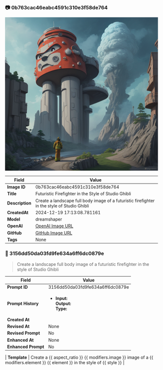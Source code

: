 

### 📷 0b763cac46eabc4591c310e3f58de764 


![data.id](./0b763cac46eabc4591c310e3f58de764.jpg)


| Field          | Value                                                                                                                     |
|----------------|---------------------------------------------------------------------------------------------------------------------------|
| **Image ID**             | 0b763cac46eabc4591c310e3f58de764                                                                                                             |
| **Title**           | Futuristic Firefighter in the Style of Studio Ghibli                                                                                                       |
| **Description**           | Create a landscape full body image of a futuristic firefighter in the style of Studio Ghibli                                                                                                       |
| **CreatedAt**        | 2024-12-19 17:13:08.781161                                                                                                        |
| **Model**        | dreamshaper                                                                                                        |
| **OpenAI**         | [OpenAI Image URL](http://192.168.1.85:8081/generated-images/b64710445461.png)                                                                                |
| **GitHub**         | [GitHub Image URL](https://raw.githubusercontent.com/Caneta-Silva/studio-ghibli/refs/heads/main/images/0b763cac46eabc4591c310e3f58de764/0b763cac46eabc4591c310e3f58de764.jpg)                                                                                |
| **Tags**       | None                                                                                                                   |

### 📜 3156dd50da03fd9fe634a6ff6dc0879e

> Create a landscape full body image of a futuristic firefighter in the style of Studio Ghibli

| Field          | Value                                                                                                                                                                      |
|----------------|----------------------------------------------------------------------------------------------------------------------------------------------------------------------------|
| **Prompt ID**  | 3156dd50da03fd9fe634a6ff6dc0879e                                                                                                                                                            |
| **Prompt History** | <ul><li>**Input:**  <br> **Output:**  <br> **Type:** </li></ul> |
| **Created At** |                                                                                                                                                    |
| **Revised At** | None                                                                                                                                                   |
| **Revised Prompt** | No                                                                                                                                                                      |
| **Enhanced At** | None                                                                                                                                                  |
| **Enhanced Prompt** | No                                                                                                                                                                    |

| **Template**   | Create a {{ aspect_ratio }} {{ modifiers.image }} image of a {{ modifiers.element }} {{ element }} in the style of {{ style }}                                                                                                                                           |


